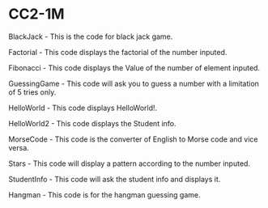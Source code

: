# CC2-1M

BlackJack - This is the code for black jack game.

Factorial - This code displays the factorial of the number inputed.

Fibonacci - This code displays the Value of the number of element inputed.

GuessingGame - This code will ask you to guess a number with a limitation of 5 tries only.

HelloWorld - This code displays HelloWorld!.

HelloWorld2 - This code displays the Student info.

MorseCode - This code is the converter of English to Morse code and vice versa.

Stars - This code will display a pattern according to the number inputed.

StudentInfo - This code will ask the student info and displays it.

Hangman - This code is for the hangman guessing game.

